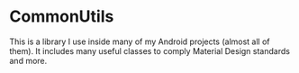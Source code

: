 # CommonUtils

This is a library I use inside many of my Android projects (almost all of them). It includes many useful classes to comply Material Design standards and more.
